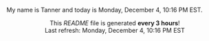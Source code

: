 My name is Tanner and today is Monday, December 4, 10:16 PM EST.

<p align="center">This <i>README</i> file is generated <b>every 3 hours</b>!</br>Last refresh: Monday, December 4, 10:16 PM EST<br /></p>
